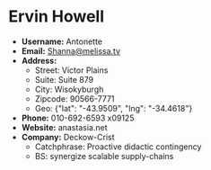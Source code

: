 # Ervin Howell

- **Username:** Antonette
- **Email:** Shanna@melissa.tv
- **Address:**
  - Street: Victor Plains
  - Suite: Suite 879
  - City: Wisokyburgh
  - Zipcode: 90566-7771
  - Geo: {"lat": "-43.9509", "lng": "-34.4618"}
- **Phone:** 010-692-6593 x09125
- **Website:** anastasia.net
- **Company:** Deckow-Crist  
  - Catchphrase: Proactive didactic contingency  
  - BS: synergize scalable supply-chains